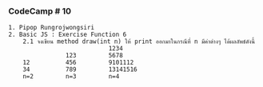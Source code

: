 ### CodeCamp # 10
    1. Pipop Rungrojwongsiri
    2. Basic JS : Exercise Function 6
        2.1 จงเขียน method draw(int n) ให้ print ออกมาในกรณีที่ n มีค่าต่างๆ ได้ผลลัพธ์ดังนี้
                                1234
                    123         5678
        12          456         9101112
        34          789         13141516
        n=2         n=3         n=4